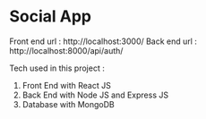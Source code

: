 # Social App

Front end url : http://localhost:3000/
Back end url : http://localhost:8000/api/auth/

Tech used in this project : 
1. Front End with React JS
2. Back End with Node JS and Express JS
3. Database with MongoDB
